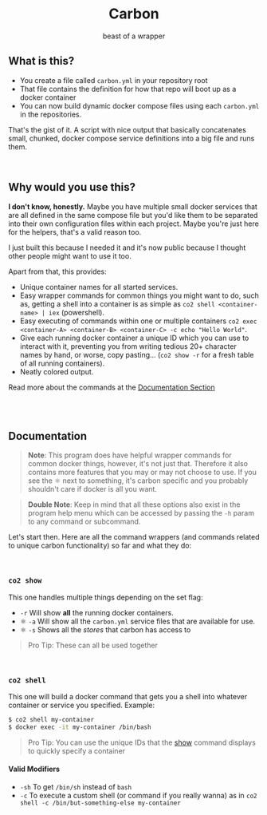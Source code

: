 <h1 align="center">Carbon</h1>
<p align="center">beast of a wrapper</p>

## What is this?
- You create a file called `carbon.yml` in your repository root
- That file contains the definition for how that repo will boot up as a docker container
- You can now build dynamic docker compose files using each `carbon.yml` in the repositories.

That's the gist of it. A script with nice output that basically concatenates small, chunked, docker compose service definitions
into a big file and runs them.

<br/>

## Why would you use this?
**I don't know, honestly.** Maybe you have multiple small docker services that are all defined in the same compose file but you'd like them to be separated into their own 
configuration files within each project. Maybe you're just here for the helpers, that's a valid reason too. 

I just built this because I needed it and it's now
public because I thought other people might want to use it too.

Apart from that, this provides:
- Unique container names for all started services.
- Easy wrapper commands for common things you might want to do, such as, getting a shell into a container is as simple as `co2 shell <container-name> | iex` (powershell).
- Easy executing of commands within one or multiple containers `co2 exec <container-A> <container-B> <container-C> -c echo "Hello World"`.
- Give each running docker container a unique ID which you can use to interact with it, preventing you from writing tedious 20+ character names by hand, or worse, copy pasting... (`co2 show -r` for a fresh table of all running containers).
- Neatly colored output.

Read more about the commands at the [Documentation Section](#documentation)


<br/>



<br/>

## Documentation
> **Note**: This program does have helpful wrapper commands for common docker things, however, it's not just that. Therefore it also contains more features that you may or may not choose to use. If you see the ⚛ next to something, it's carbon specific and you probably shouldn't care if docker is all you want.

> **Double Note**: Keep in mind that all these options also exist in the program help menu which can be accessed by passing the `-h` param to any command or subcommand.

Let's start then. Here are all the command wrappers (and commands related to unique carbon functionality) so far and what they do:

<br/>

### `co2 show`
This one handles multiple things depending on the set flag:
- `-r` Will show **all** the running docker containers.
- ⚛ `-a` Will show all the `carbon.yml` service files that are available for use.
- ⚛ `-s` Shows all the _stores_ that carbon has access to

> Pro Tip: These can all be used together

<br/>

### `co2 shell`
This one will build a docker command that gets you a shell into whatever container or service you specified.
Example:
```bash
$ co2 shell my-container
$ docker exec -it my-container /bin/bash
```
> Pro Tip: You can use the unique IDs that the [show](#co2-show) command displays to quickly specify a container

#### Valid Modifiers
- `-sh` To get `/bin/sh` instead of `bash`
- `-c` To execute a custom shell (or command if you really wanna) as in `co2 shell -c /bin/but-something-else my-container`